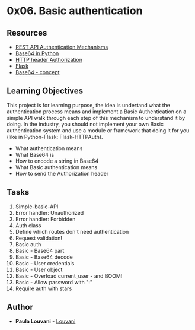 # 0x06. Basic authentication

## Resources

* [REST API Authentication Mechanisms](https://www.youtube.com/watch?v=501dpx2IjGY)
* [Base64 in Python](https://docs.python.org/3.7/library/base64.html)
* [HTTP header Authorization](https://developer.mozilla.org/en-US/docs/Web/HTTP/Headers/Authorization)
* [Flask](https://palletsprojects.com/p/flask/)
* [Base64 - concept](https://en.wikipedia.org/wiki/Base64)

## Learning Objectives

This project is for learning purpose, the idea is undertand what the authentication process means and implement a Basic Authentication on a simple API walk through each step of this mechanism to understand it by doing. In the industry, you should not implement your own Basic authentication system and use a module or framework that doing it for you (like in Python-Flask: Flask-HTTPAuth).


* What authentication means
* What Base64 is
* How to encode a string in Base64
* What Basic authentication means
* How to send the Authorization header

## Tasks

1. Simple-basic-API
2. Error handler: Unauthorized
3. Error handler: Forbidden
4. Auth class
5. Define which routes don't need authentication
6. Request validation!
7. Basic auth
8. Basic - Base64 part
9. Basic - Base64 decode
10. Basic - User credentials
11. Basic - User object
12. Basic - Overload current_user - and BOOM!
13. Basic - Allow password with ":"
14. Require auth with stars

## Author
* **Paula Louvani** - [Louvani](github.com/Louvani)
